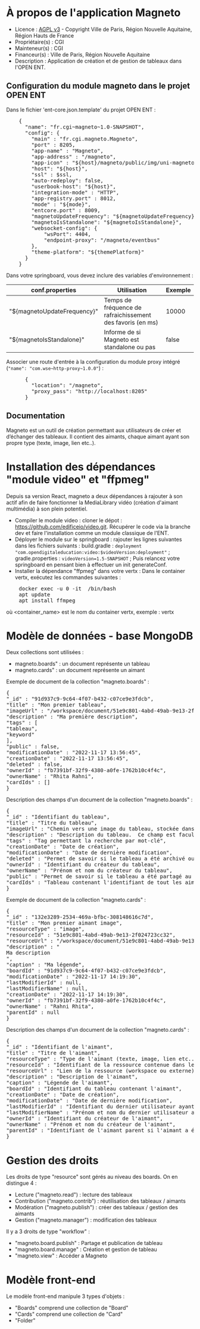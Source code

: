# À propos de l'application Magneto

- Licence : [AGPL v3](http://www.gnu.org/licenses/agpl.txt) - Copyright Ville de Paris, Région Nouvelle Aquitaine, Région Hauts de France
- Propriétaire(s) : CGI
- Mainteneur(s) : CGI
- Financeur(s) : Ville de Paris, Région Nouvelle Aquitaine
- Description : Application de création et de gestion de tableaux dans l'OPEN ENT.

## Configuration du module magneto dans le projet OPEN ENT

Dans le fichier 'ent-core.json.template' du projet OPEN ENT :

<pre>
    {
      "name": "fr.cgi~magneto~1.0-SNAPSHOT",
      "config": {
        "main" : "fr.cgi.magneto.Magneto",
        "port" : 8205,
        "app-name" : "Magneto",
    	"app-address" : "/magneto",
    	"app-icon" : "${host}/magneto/public/img/uni-magneto.png",
        "host": "${host}",
        "ssl" : $ssl,
        "auto-redeploy": false,
        "userbook-host": "${host}",
        "integration-mode" : "HTTP",
        "app-registry.port" : 8012,
        "mode" : "${mode}",
        "entcore.port" : 8009,
        "magnetoUpdateFrequency": "${magnetoUpdateFrequency}",
        "magnetoIsStandalone": "${magnetoIsStandalone}",
        "websocket-config": {
            "wsPort": 4404,
            "endpoint-proxy": "/magneto/eventbus"
        },
        "theme-platform": "${themePlatform}"
      }
    }
</pre>

Dans votre springboard, vous devez inclure des variables d'environnement :

| **conf.properties**         | **Utilisation**                                            | **Exemple** |
| --------------------------- | ---------------------------------------------------------- | ----------- |
| "${magnetoUpdateFrequency}" | Temps de fréquence de rafraichissement des favoris (en ms) | 10000       |
| "${magnetoIsStandalone}"    | Informe de si Magneto est standalone ou pas                | false       |

Associer une route d'entrée à la configuration du module proxy intégré (`"name": "com.wse~http-proxy~1.0.0"`) :

<pre>
      {
        "location": "/magneto",
        "proxy_pass": "http://localhost:8205"
      }
</pre>

## Documentation

Magneto est un outil de création permettant aux utilisateurs de créer et d’échanger des tableaux.
Il contient des aimants, chaque aimant ayant son propre type (texte, image, lien etc..).

# Installation des dépendances "module video" et "ffpmeg"
Depuis sa version React, magneto a deux dépendances à rajouter à son actif afin de faire fonctionner la MediaLibrary vidéo (création d'aimant multimédia) à son plein potentiel.
* Compiler le module video : cloner le dépot : https://github.com/edificeio/video.git. Récupérer le code via la branche dev et faire l'installation comme un module classique de l'ENT.
* Déployer le module sur le springboard : rajouter les lignes suivantes dans les fichiers suivants :
  build.gradle : `deployment "com.opendigitaleducation:video:$videoVersion:deployment"` ;
  gradle.properties : `videoVersion=1.5-SNAPSHOT` ;
  Puis relancez votre springboard en pensant bien à effectuer un init generateConf.
* Installer la dépendance "ffpmeg" dans votre vertx : Dans le container vertx, exécutez les commandes suivantes :
<pre>
    docker exec -u 0 -it <container_name> /bin/bash
    apt update
    apt install ffmpeg
</pre>
où <container_name> est le nom du container vertx, exemple : vertx

# Modèle de données - base MongoDB

Deux collections sont utilisées :

- magneto.boards" : un document représente un tableau
- magneto.cards" : un document représente un aimant

Exemple de document de la collection "magneto.boards" :

<pre>
{
"_id" : "91d937c9-9c64-4f07-b432-c07ce9e3fdcb",
"title" : "Mon premier tableau",
"imageUrl" : "/workspace/document/51e9c801-4abd-49ab-9e13-2f024723cc32",
"description" : "Ma première description",
"tags" : [
"tableau",
"keyword"
],
"public" : false,
"modificationDate" : "2022-11-17 13:56:45",
"creationDate" : "2022-11-17 13:56:45",
"deleted" : false,
"ownerId" : "fb7391bf-32f9-4380-a0fe-1762b10c4f4c",
"ownerName" : "Rhita Rahni",
"cardIds" : []
}
</pre>

Description des champs d'un document de la collection "magneto.boards" :

<pre>
{
"_id" : "Identifiant du tableau",
"title" : "Titre du tableau",
"imageUrl" : "Chemin vers une image du tableau, stockée dans l'application workspace",
"description" : "Description du tableau.  Ce champ est facultatif",
"tags" : "Tag permettant la recherche par mot-clé",
"creationDate" : "Date de création",
"modificationDate" : "Date de dernière modification",
"deleted" : "Permet de savoir si le tableau a été archivé ou non",
"ownerId" : "Identifiant du créateur du tableau",
"ownerName" : "Prénom et nom du créateur du tableau",
"public" : "Permet de savoir si le tableau a été partagé au public ou non",
"cardIds" : "Tableau contenant l'identifiant de tout les aimants le constituant"
}
</pre>

Exemple de document de la collection "magneto.cards" :

<pre>
{
"_id" : "132e3289-2534-469a-bfbc-308148616c7d",
"title" : "Mon premier aimant image",
"resourceType" : "image",
"resourceId" : "51e9c801-4abd-49ab-9e13-2f024723cc32",
"resourceUrl" : "/workspace/document/51e9c801-4abd-49ab-9e13-2f024723cc32",
"description" : "<div>Ma description</div>",
"caption" : "Ma légende",
"boardId" : "91d937c9-9c64-4f07-b432-c07ce9e3fdcb",
"modificationDate" : "2022-11-17 14:19:30",
"lastModifierId" : null,
"lastModifierName" : null,
"creationDate" : "2022-11-17 14:19:30",
"ownerId" : "fb7391bf-32f9-4380-a0fe-1762b10c4f4c",
"ownerName" : "Rahni Rhita",
"parentId" : null
}
</pre>

Description des champs d'un document de la collection "magneto.cards" :

<pre>
{
"_id" : "Identifiant de l'aimant",
"title" : "Titre de l'aimant",
"resourceType" : "Type de l'aimant (texte, image, lien etc...)",
"resourceId" : "Identifiant de la ressource contenue dans le workspace",
"resourceUrl" : "Lien de la ressource (workspace ou externe)",
"description" : "Description de l'aimant",
"caption" : "Légende de l'aimant",
"boardId" : "Identifiant du tableau contenant l'aimant",
"creationDate" : "Date de création",
"modificationDate" : "Date de dernière modification",
"lastModifierId" : "Identifiant du dernier utilisateur ayant modifié l'aimant",
"lastModifierName" : "Prénom et nom du dernier utilisateur ayant modifié l'aimant",
"ownerId" : "Identifiant du créateur de l'aimant",
"ownerName" : "Prénom et nom du créateur de l'aimant",
"parentId" : "Identifiant de l'aimant parent si l'aimant a été dupliqué"
}
</pre>

# Gestion des droits

Les droits de type "resource" sont gérés au niveau des boards.
On en distingue 4 :

- Lecture ("magneto.read") : lecture des tableaux
- Contribution ("magneto.contrib") : réutilisation des tableaux / aimants
- Modération ("magneto.publish") : créer des tableaux / gestion des aimants
- Gestion ("magneto.manager") : modification des tableaux

Il y a 3 droits de type "workflow" :

- "magneto.board.publish" : Partage et publication de tableau
- "magneto.board.manage" : Création et gestion de tableau
- "magneto.view" : Accéder a Magneto

# Modèle front-end

Le modèle front-end manipule 3 types d'objets :

- "Boards" comprend une collection de "Board"
- "Cards" comprend une collection de "Card"
- "Folder"
